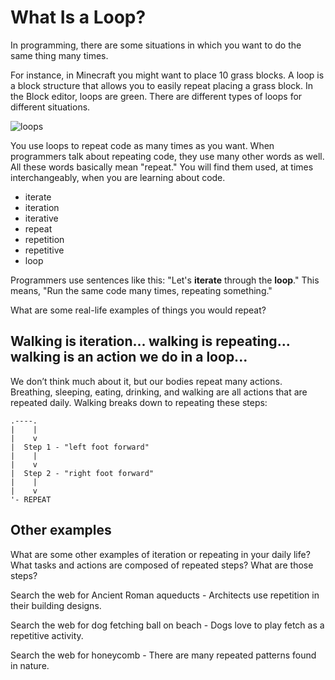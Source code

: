 # What Is a Loop?

In programming, there are some situations in which you want to do the same thing many times.

For instance, in Minecraft you might want to place 10 grass blocks. A loop is a block structure that allows you to easily repeat placing a grass block. In the Block editor, loops are green. There are different types of loops for different situations.

![loops](/static/courses/csintro/iteration/loops-in-block-editor.png)

You use loops to repeat code as many times as you want. When programmers talk about repeating code, they use many other words as well. All these words basically mean "repeat." You will find them used, at times interchangeably, when you are learning about code.

* iterate
* iteration
* iterative
* repeat
* repetition
* repetitive
* loop

Programmers use sentences like this: "Let's **iterate** through the **loop**." This means, "Run the same code many times, repeating something."

What are some real-life examples of things you would repeat?

## Walking is iteration... walking is repeating... walking is an action we do in a loop...

We don’t think much about it, but our bodies repeat many actions. Breathing, sleeping, eating, drinking, and walking are all actions that are repeated daily. Walking breaks down to repeating these steps:

    .----.
    |    |
    |    v
    |  Step 1 - "left foot forward"
    |    |
    |    v
    |  Step 2 - "right foot forward"
    |    |
    |    v
    '- REPEAT 
    

## Other examples

What are some other examples of iteration or repeating in your daily life? What tasks and actions are composed of repeated steps? What are those steps?

Search the web for Ancient Roman aqueducts - Architects use repetition in their building designs.

Search the web for dog fetching ball on beach - Dogs love to play fetch as a repetitive activity.

Search the web for honeycomb - There are many repeated patterns found in nature.
